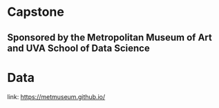 # Capstone
## Sponsored by the Metropolitan Museum of Art and UVA School of Data Science

# Data
link: https://metmuseum.github.io/
